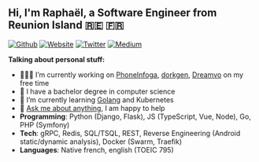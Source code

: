 ## Hi, I'm Raphaël, a Software Engineer from Reunion Island 🇷🇪 🇫🇷

[![Github](https://img.shields.io/badge/-Github-222222?style=flat-square&logo=Github&logoColor=white)](https://github.com/sundowndev)
[![Website](https://img.shields.io/badge/-Website-222222?style=flat-square&logoColor=white&link=https://crvx.fr/)](https://crvx.fr/)
[![Twitter](https://img.shields.io/badge/-Twitter-222222?style=flat-square&logo=twitter&logoColor=white&link=https://twitter.com/sundowndev/)](https://twitter.com/sundowndev)
[![Medium](https://img.shields.io/badge/-Medium-222222?style=flat-square&logo=medium&logoColor=white&link=https://medium.com/@SundownDEV)](https://medium.com/@SundownDEV)

**Talking about personal stuff:**

- 👨🏻‍💻 I’m currently working on [PhoneInfoga](https://github.com/sundowndev/PhoneInfoga), [dorkgen](https://github.com/sundowndev/dorkgen)<!--, [castle](https://github.com/sundowndev/castle)-->, [Dreamvo](https://github.com/dreamvo) on my free time
- :book: I have a bachelor degree in computer science
- 🌱 I’m currently learning [Golang](https://github.com/sundowndev?tab=repositories&q=&type=&language=go) and Kubernetes
- 💬 [Ask me about anything](https://github.com/sundowndev/ama), I am happy to help
- **Programming**: Python (Django, Flask), JS (TypeScript, Vue, Node), Go, PHP (Symfony)
- **Tech**: gRPC, Redis, SQL/TSQL, REST, Reverse Engineering (Android static/dynamic analysis), Docker (Swarm, Traefik)
- **Languages**: Native french, english (TOEIC 795)
